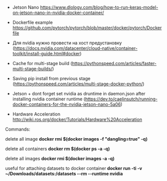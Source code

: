 - Jetson Nano https://www.dlology.com/blog/how-to-run-keras-model-on-jetson-nano-in-nvidia-docker-container/

- Dockerfile example https://github.com/pytorch/pytorch/blob/master/docker/pytorch/Dockerfile

- Для nvidia нужно провести на хост предустановку (https://docs.nvidia.com/datacenter/cloud-native/container-toolkit/install-guide.html#docker)

- Cache for multi-stage build (https://pythonspeed.com/articles/faster-multi-stage-builds/)

- Saving pip install from previous stage (https://pythonspeed.com/articles/multi-stage-docker-python/)

- Jetson + dont forget set nvidia as druntime in daemon.json after installing nvidia container runtime (https://dev.to/caelinsutch/running-docker-containers-for-the-nvidia-jetson-nano-5a06)

- Hardware Acceleration http://wiki.ros.org/docker/Tutorials/Hardware%20Acceleration

Commands:

delete all <none> image **docker rmi $(docker images -f "dangling=true" -q)**
  
delete all containers **docker rm $(docker ps -a -q)**

delete all images **docker rmi $(docker images -a -q)**

useful for attaching datasets to docker container **docker run -ti -v ~/Downloads/datasets:/datasets --rm --runtime nvidia <image>**

